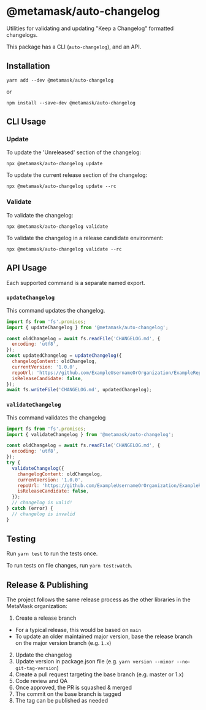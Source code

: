 # @metamask/auto-changelog

Utilities for validating and updating \"Keep a Changelog\" formatted changelogs.

This package has a CLI (`auto-changelog`), and an API.

## Installation

`yarn add --dev @metamask/auto-changelog`

or

`npm install --save-dev @metamask/auto-changelog`

## CLI Usage

### Update

To update the 'Unreleased' section of the changelog:

`npx @metamask/auto-changelog update`

To update the current release section of the changelog:

`npx @metamask/auto-changelog update --rc`

### Validate

To validate the changelog:

`npx @metamask/auto-changelog validate`

To validate the changelog in a release candidate environment:

`npx @metamask/auto-changelog validate --rc`

## API Usage

Each supported command is a separate named export.

### `updateChangelog`

This command updates the changelog.

```javascript
import fs from 'fs'.promises;
import { updateChangelog } from '@metamask/auto-changelog';

const oldChangelog = await fs.readFile('CHANGELOG.md', {
  encoding: 'utf8',
});
const updatedChangelog = updateChangelog({
  changelogContent: oldChangelog,
  currentVersion: '1.0.0',
  repoUrl: 'https://github.com/ExampleUsernameOrOrganization/ExampleRepository',
  isReleaseCandidate: false,
});
await fs.writeFile('CHANGELOG.md', updatedChangelog);
```

### `validateChangelog`

This command validates the changelog

```javascript
import fs from 'fs'.promises;
import { validateChangelog } from '@metamask/auto-changelog';

const oldChangelog = await fs.readFile('CHANGELOG.md', {
  encoding: 'utf8',
});
try {
  validateChangelog({
    changelogContent: oldChangelog,
    currentVersion: '1.0.0',
    repoUrl: 'https://github.com/ExampleUsernameOrOrganization/ExampleRepository',
    isReleaseCandidate: false,
  });
  // changelog is valid!
} catch (error) {
  // changelog is invalid
}
```

## Testing

Run `yarn test` to run the tests once.

To run tests on file changes, run `yarn test:watch`.

## Release & Publishing

The project follows the same release process as the other libraries in the MetaMask organization:

1. Create a release branch

- For a typical release, this would be based on `main`
- To update an older maintained major version, base the release branch on the major version branch (e.g. `1.x`)

2. Update the changelog
3. Update version in package.json file (e.g. `yarn version --minor --no-git-tag-version`)
4. Create a pull request targeting the base branch (e.g. master or 1.x)
5. Code review and QA
6. Once approved, the PR is squashed & merged
7. The commit on the base branch is tagged
8. The tag can be published as needed
